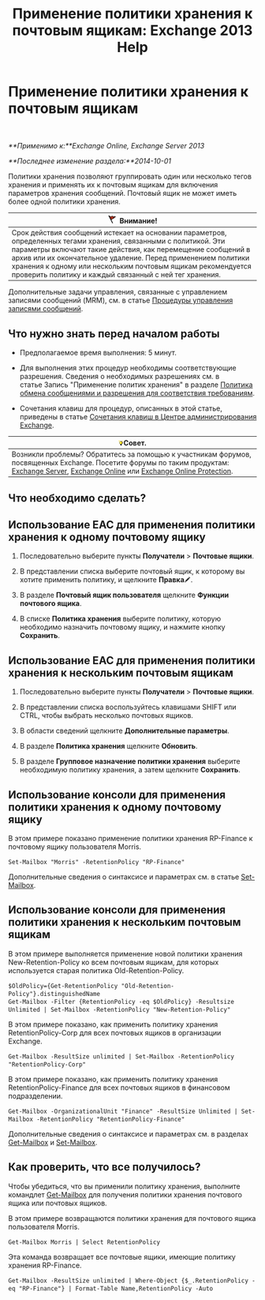﻿---
title: 'Применение политики хранения к почтовым ящикам: Exchange 2013 Help'
TOCTitle: Применение политики хранения к почтовым ящикам
ms:assetid: 6ccc80db-d201-44f7-8d4b-473a89c14b2f
ms:mtpsurl: https://technet.microsoft.com/ru-ru/library/Dd298052(v=EXCHG.150)
ms:contentKeyID: 50488194
ms.date: 04/30/2018
mtps_version: v=EXCHG.150
ms.translationtype: HT
---

# Применение политики хранения к почтовым ящикам

 

_**Применимо к:**Exchange Online, Exchange Server 2013_

_**Последнее изменение раздела:**2014-10-01_

Политики хранения позволяют группировать один или несколько тегов хранения и применять их к почтовым ящикам для включения параметров хранения сообщений. Почтовый ящик не может иметь более одной политики хранения.

<table>
<thead>
<tr class="header">
<th><img src="images/Dd876857.Caution(EXCHG.150).gif" title="Внимание!" alt="Внимание!" />Внимание!</th>
</tr>
</thead>
<tbody>
<tr class="odd">
<td>Срок действия сообщений истекает на основании параметров, определенных тегами хранения, связанными с политикой. Эти параметры включают такие действия, как перемещение сообщений в архив или их окончательное удаление. Перед применением политики хранения к одному или нескольким почтовым ящикам рекомендуется проверить политику и каждый связанный с ней тег хранения.</td>
</tr>
</tbody>
</table>


Дополнительные задачи управления, связанные с управлением записями сообщений (MRM), см. в статье [Процедуры управления записями сообщений](messaging-records-management-procedures-exchange-2013-help.md).

## Что нужно знать перед началом работы

  - Предполагаемое время выполнения: 5 минут.

  - Для выполнения этих процедур необходимы соответствующие разрешения. Сведения о необходимых разрешениях см. в статье Запись "Применение политик хранения" в разделе [Политика обмена сообщениями и разрешения для соответствия требованиям](messaging-policy-and-compliance-permissions-exchange-2013-help.md).

  - Сочетания клавиш для процедур, описанных в этой статье, приведены в статье [Сочетания клавиш в Центре администрирования Exchange](keyboard-shortcuts-in-the-exchange-admin-center-exchange-online-protection-help.md).

<table>
<thead>
<tr class="header">
<th><img src="images/Bb124558.tip(EXCHG.150).gif" title="Совет" alt="Совет" />Совет.</th>
</tr>
</thead>
<tbody>
<tr class="odd">
<td>Возникли проблемы? Обратитесь за помощью к участникам форумов, посвященных Exchange. Посетите форумы по таким продуктам: <a href="https://go.microsoft.com/fwlink/p/?linkid=60612">Exchange Server</a>, <a href="https://go.microsoft.com/fwlink/p/?linkid=267542">Exchange Online</a> или <a href="https://go.microsoft.com/fwlink/p/?linkid=285351">Exchange Online Protection</a>.</td>
</tr>
</tbody>
</table>


## Что необходимо сделать?

## Использование EAC для применения политики хранения к одному почтовому ящику

1.  Последовательно выберите пункты **Получатели** \> **Почтовые ящики**.

2.  В представлении списка выберите почтовый ящик, к которому вы хотите применить политику, и щелкните **Правка**![Значок редактирования](images/Bb124582.6f53ccb2-1f13-4c02-bea0-30690e6ea71d(EXCHG.150).gif "Значок редактирования").

3.  В разделе **Почтовый ящик пользователя** щелкните **Функции почтового ящика**.

4.  В списке **Политика хранения** выберите политику, которую необходимо назначить почтовому ящику, и нажмите кнопку **Сохранить**.

## Использование EAC для применения политики хранения к нескольким почтовым ящикам

1.  Последовательно выберите пункты **Получатели** \> **Почтовые ящики**.

2.  В представлении списка воспользуйтесь клавишами SHIFT или CTRL, чтобы выбрать несколько почтовых ящиков.

3.  В области сведений щелкните **Дополнительные параметры**.

4.  В разделе **Политика хранения** щелкните **Обновить**.

5.  В разделе **Групповое назначение политики хранения** выберите необходимую политику хранения, а затем щелкните **Сохранить**.

## Использование консоли для применения политики хранения к одному почтовому ящику

В этом примере показано применение политики хранения RP-Finance к почтовому ящику пользователя Morris.

    Set-Mailbox "Morris" -RetentionPolicy "RP-Finance"

Дополнительные сведения о синтаксисе и параметрах см. в статье [Set-Mailbox](https://technet.microsoft.com/ru-ru/library/bb123981\(v=exchg.150\)).

## Использование консоли для применения политики хранения к нескольким почтовым ящикам

В этом примере выполняется применение новой политики хранения New-Retention-Policy ко всем почтовым ящикам, для которых используется старая политика Old-Retention-Policy.

    $OldPolicy={Get-RetentionPolicy "Old-Retention-Policy"}.distinguishedName
    Get-Mailbox -Filter {RetentionPolicy -eq $OldPolicy} -Resultsize Unlimited | Set-Mailbox -RetentionPolicy "New-Retention-Policy"

В этом примере показано, как применить политику хранения RetentionPolicy-Corp для всех почтовых ящиков в организации Exchange.

    Get-Mailbox -ResultSize unlimited | Set-Mailbox -RetentionPolicy "RetentionPolicy-Corp"

В этом примере показано, как применить политику хранения RetentionPolicy-Finance для всех почтовых ящиков в финансовом подразделении.

    Get-Mailbox -OrganizationalUnit "Finance" -ResultSize Unlimited | Set-Mailbox -RetentionPolicy "RetentionPolicy-Finance"

Дополнительные сведения о синтаксисе и параметрах см. в разделах [Get-Mailbox](https://technet.microsoft.com/ru-ru/library/bb123685\(v=exchg.150\)) и [Set-Mailbox](https://technet.microsoft.com/ru-ru/library/bb123981\(v=exchg.150\)).

## Как проверить, что все получилось?

Чтобы убедиться, что вы применили политику хранения, выполните командлет [Get-Mailbox](https://technet.microsoft.com/ru-ru/library/bb123685\(v=exchg.150\)) для получения политики хранения почтового ящика или почтовых ящиков.

В этом примере возвращаются политики хранения для почтового ящика пользователя Morris.

    Get-Mailbox Morris | Select RetentionPolicy

Эта команда возвращает все почтовые ящики, имеющие политику хранения RP-Finance.

    Get-Mailbox -ResultSize unlimited | Where-Object {$_.RetentionPolicy -eq "RP-Finance"} | Format-Table Name,RetentionPolicy -Auto

